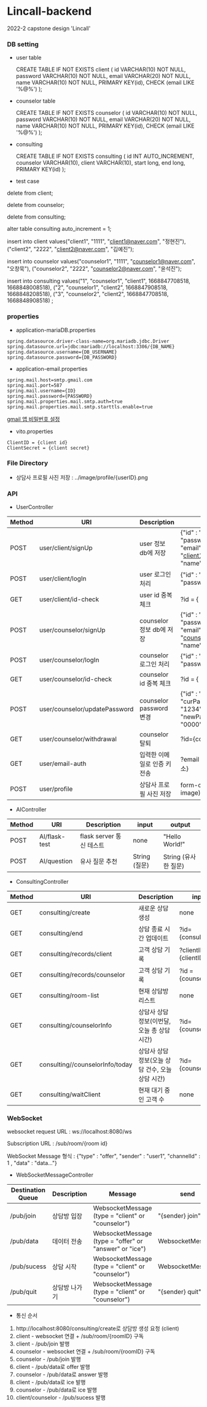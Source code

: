 # Lincall-backend
2022-2 capstone design 'Lincall'

### DB setting
* user table

  CREATE TABLE IF NOT EXISTS client (
  id VARCHAR(10) NOT NULL,
  password VARCHAR(10) NOT NULL,
  email VARCHAR(20) NOT NULL,
  name VARCHAR(10) NOT NULL,
  PRIMARY KEY(id),
  CHECK (email LIKE '%@%')
  );


* counselor table

  CREATE TABLE IF NOT EXISTS counselor (
  id VARCHAR(10) NOT NULL,
  password VARCHAR(10) NOT NULL,
  email VARCHAR(20) NOT NULL,
  name VARCHAR(10) NOT NULL,
  PRIMARY KEY(id),
  CHECK (email LIKE '%@%')
  );


* consulting

  CREATE TABLE IF NOT EXISTS consulting (
  id INT AUTO_INCREMENT,
  counselor VARCHAR(10),
  client VARCHAR(10),
  start long,
  end long,
  PRIMARY KEY(id)
  );
  

* test case

delete from client;

delete from counselor;

delete from consulting;

alter table consulting auto_increment = 1;

insert into client values("client1", "1111", "client1@naver.com", "정현진"), ("client2", "2222", "client2@naver.com", "김예진");

insert into counselor values("counselor1", "1111", "counselor1@naver.com", "오창묵"), ("counselor2", "2222", "counselor2@naver.com", "윤석진");

insert into consulting values("1", "counselor1", "client1", 1668847708518, 1668848008518), ("2", "counselor1", "client2", 1668847908518, 1668848208518), ("3", "counselor2", "client2", 1668847708518, 1668848908518) ;

### properties
* application-mariaDB.properties

```properties
spring.datasource.driver-class-name=org.mariadb.jdbc.Driver
spring.datasource.url=jdbc:mariadb://localhost:3306/{DB_NAME}
spring.datasource.username={DB_USERNAME}
spring.datasource.password={DB_PASSWORD}
```

* application-email.properties

```properties
spring.mail.host=smtp.gmail.com
spring.mail.port=587
spring.mail.username={ID}
spring.mail.password={PASSWORD}
spring.mail.properties.mail.smtp.auth=true
spring.mail.properties.mail.smtp.starttls.enable=true
```
 [gmail 앱 비밀번호 설정](https://support.google.com/mail/answer/185833?hl=ko)

* vito.properties

```properties
ClientID = {client id}
ClientSecret = {client secret}
```

### File Directory
* 상담사 프로필 사진 저장 : ../image/profile/{userID}.png


### API
* UserController

| Method | URI                   | Description         | input                                                                                               | output         |
|--------|-----------------------|---------------------|-----------------------------------------------------------------------------------------------------|----------------|
| POST   | user/client/signUp    | user 정보 db에 저장    | {"id" : "client1", "password" : "1234", "email" : "client1@sju.ac.kr", "name" : "client1"}          | boolean        |
| POST   | user/client/logIn       | user 로그인 처리       | {"id" : "client1", "password" : "1234"}                                                             | User           |
| GET    | user/client/id-check    | user id 중복 체크 | ?id = { user id }                                                                                   | boolean        | 
| POST   | user/counselor/signUp | counselor 정보 db에 저장    | {"id" : "counselor1", "password" : "1234", "email" : "counselor1@sju.ac.kr", "name" : "counselor1"} | boolean        |
| POST   | user/counselor/logIn       | counselor 로그인 처리       | {"id" : "counselor1", "password" : "1234"}                                                          | User           |
| GET    | user/counselor/id-check    | counselor id 중복 체크 | ?id = { user id }                                                                                   | boolean        |
| POST   | user/counselor/updatePassword| counselor password 변경| {"id" : "counselor1", "curPassword" : "1234", "newPassword" : "0000"}                               | String (결과 안내)|
|GET| user/counselor/withdrawal| counselor 탈퇴 | ?id={counselor id} | none| 
| GET    | user/email-auth       | 입력한 이메일로 인증 키 전송 | ?email = {사용자 email 주소}                                                                             | String (인증키)   |
| POST   | user/profile          | 상담사 프로필 사진 저장 | form-data (userID, image)                                                                           | none           |


* AIController

| Method | URI                   | Description         | input                                                                                      | output          |
|--------|-----------------------|---------------------|--------------------------------------------------------------------------------------------|-----------------|
|POST| AI/flask-test         | flask server 통신 테스트 | none                                                                                       | "Hello World!"  |
|POST| AI/question           | 유사 질문 추천 | String (질문)                                                                                | String (유사한 질문) |


* ConsultingController

| Method | URI                             | Description | input                  | output                               |
|--------|---------------------------------|------------|------------------------|--------------------------------------|
| GET    | consulting/create               | 새로운 상담 생성  | none                   | int (consulting id)                  |
| GET    | consulting/end                  | 상담 종료 시간 업데이트 | ?id={consultingID}     | none                                 |
| GET    | consulting/records/client       | 고객 상담 기록   | ?clientID = {clientID} | List\<ConsultingView\>               |
| GET    | consulting/records/counselor    | 고객 상담 기록   | ?id = {counselorID}    | List\<ConsultingView\>               |
|GET| consulting/room-list            | 현재 상담방 리스트 | none                   | List\<Room\>                         |
|GET| consulting/counselorInfo        | 상담사 상담 정보(이번달, 오늘 총 상담 시간) | ?id={counselorID}      | String({"month" : 00, "today" : 00}) |
|GET| consulting//counselorInfo/today | 상담사 상담 정보(오늘 상담 건수, 오늘 상담 시간) | ?id={counselorID}      | String({"count":12,"time":3960000})  |
|GET| consulting/waitClient           | 현재 대기 중인 고객 수 | none                   | int                                  |


### WebSocket 

websocket request URL  : ws://localhost:8080/ws

Subscription URL : /sub/room/{room id}

WebSocket Message 형식 : {"type" : "offer", "sender" : "user1", "channelId" : 1 , "data" : "data..."}

* WebSocketMessageController

| Destination Queue | Description | Message                                               | send             |
|-------------------|-------------|-------------------------------------------------------|------------------|
| /pub/join         | 상담방 입장      | WebsocketMessage (type = "client" or "counselor")     | "{sender} join"  |
| /pub/data         | 데이터 전송      | WebsocketMessage (type = "offer" or "answer" or "ice") | WebsocketMessage |
| /pub/sucess       | 상담 시작       | WebsocketMessage (type = "client" or "counselor") | WebsocketMessage |
| /pub/quit         | 상담방 나가기     | WebsocketMessage (type = "client" or "counselor") | "{sender} quit"  |

* 통신 순서
1. http://localhost:8080/consulting/create로 상담방 생성 요청 (client)
2. client - websocket 연결 + /sub/room/{roomID} 구독
3. client - /pub/join 발행
4. counselor - websocket 연결 + /sub/room/{roomID} 구독
5. counselor - /pub/join 발행
6. client - /pub/data로 offer 발행
7. counselor - /pub/data로 answer 발행
8. client - /pub/data로 ice 발행
9. counselor - /pub/data로 ice 발행
10. client/counselor - /pub/sucess 발행